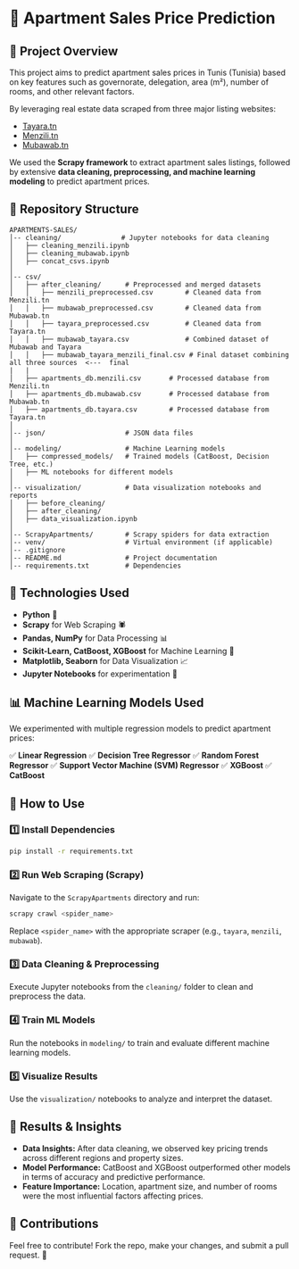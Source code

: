 # 🏡 Apartment Sales Price Prediction

## 📌 Project Overview

This project aims to predict apartment sales prices in Tunis (Tunisia) based on key features such as governorate, delegation, area (m²), number of rooms, and other relevant factors. 

By leveraging real estate data scraped from three major listing websites:

- [Tayara.tn](https://www.tayara.tn/)
- [Menzili.tn](https://www.menzili.tn/)
- [Mubawab.tn](https://www.mubawab.tn/)

We used the **Scrapy framework** to extract apartment sales listings, followed by extensive **data cleaning, preprocessing, and machine learning modeling** to predict apartment prices.

## 📂 Repository Structure

```
APARTMENTS-SALES/
│-- cleaning/               # Jupyter notebooks for data cleaning
│   ├── cleaning_menzili.ipynb
│   ├── cleaning_mubawab.ipynb
│   ├── concat_csvs.ipynb
│
│-- csv/
│   ├── after_cleaning/      # Preprocessed and merged datasets
│   │   ├── menzili_preprocessed.csv        # Cleaned data from Menzili.tn
│   │   ├── mubawab_preprocessed.csv        # Cleaned data from Mubawab.tn
│   │   ├── tayara_preprocessed.csv         # Cleaned data from Tayara.tn
│   │   ├── mubawab_tayara.csv              # Combined dataset of Mubawab and Tayara
│   │   ├── mubawab_tayara_menzili_final.csv # Final dataset combining all three sources  <---  final
|   |
│   ├── apartments_db.menzili.csv       # Processed database from Menzili.tn
│   ├── apartments_db.mubawab.csv       # Processed database from Mubawab.tn
│   ├── apartments_db.tayara.csv        # Processed database from Tayara.tn
│
│-- json/                    # JSON data files
│
│-- modeling/                # Machine Learning models
│   ├── compressed_models/   # Trained models (CatBoost, Decision Tree, etc.)
│   ├── ML notebooks for different models
│
│-- visualization/           # Data visualization notebooks and reports
│   ├── before_cleaning/
│   ├── after_cleaning/
│   ├── data_visualization.ipynb
│
│-- ScrapyApartments/        # Scrapy spiders for data extraction
│-- venv/                    # Virtual environment (if applicable)
│-- .gitignore
│-- README.md                # Project documentation
│-- requirements.txt         # Dependencies
```

## 🔨 Technologies Used

- **Python** 🐍
- **Scrapy** for Web Scraping 🕷️
- **Pandas, NumPy** for Data Processing 📊
- **Scikit-Learn, CatBoost, XGBoost** for Machine Learning 🤖
- **Matplotlib, Seaborn** for Data Visualization 📈
- **Jupyter Notebooks** for experimentation 📑

## 📊 Machine Learning Models Used

We experimented with multiple regression models to predict apartment prices:

✅ **Linear Regression** ✅ **Decision Tree Regressor** ✅ **Random Forest Regressor** ✅ **Support Vector Machine (SVM) Regressor** ✅ **XGBoost** ✅ **CatBoost**

## 🚀 How to Use

### 1️⃣ Install Dependencies

```bash
pip install -r requirements.txt
```

### 2️⃣ Run Web Scraping (Scrapy)

Navigate to the `ScrapyApartments` directory and run:

```bash
scrapy crawl <spider_name>
```

Replace `<spider_name>` with the appropriate scraper (e.g., `tayara`, `menzili`, `mubawab`).

### 3️⃣ Data Cleaning & Preprocessing

Execute Jupyter notebooks from the `cleaning/` folder to clean and preprocess the data.

### 4️⃣ Train ML Models

Run the notebooks in `modeling/` to train and evaluate different machine learning models.

### 5️⃣ Visualize Results

Use the `visualization/` notebooks to analyze and interpret the dataset.

## 📌 Results & Insights

- **Data Insights:** After data cleaning, we observed key pricing trends across different regions and property sizes.
- **Model Performance:** CatBoost and XGBoost outperformed other models in terms of accuracy and predictive performance.
- **Feature Importance:** Location, apartment size, and number of rooms were the most influential factors affecting prices.

## 🤝 Contributions

Feel free to contribute! Fork the repo, make your changes, and submit a pull request. 🚀